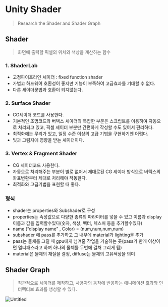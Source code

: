 # Unity Shader
> Research the Shader and Shader Graph

## Shader
> 화면에 출력할 픽셀의 위치와 색상을 계산하는 함수
### 1. ShaderLab
* 고정파이프라인 셰이더 : fixed function shader
* 가볍고 하드웨어 호환성이 좋지만 기능이 부족하여 고급효과를 기대할 수 없다.
* 다른 셰이더문법과 호환이 되지않는다.

### 2. Surface Shader
* CG셰이더 코드를 사용한다.
* 기본적인 조명코드와 버텍스 셰이더의 복잡한 부분은 스크립트를 이용하여 자동으로 처리되고 있고, 픽셀 셰이더 부분만 간편하게 작성할 수도 있어서 편리하다.
* 최적화에는 무리가 있고, 일정 수준 이상의 고급 기법을 구현하기엔 어렵다.
* 빛과 그림자에 영향을 받는 셰이더이다.

### 3. Vertex & Fragment Shader
* CG 셰이더코드 사용한다.
* 자동으로 처리해주는 부분이 별로 없어서 제대로된 CG 셰이더 방식으로 버텍스의 좌표변환부터 제대로 처리해야 작동한다.
* 최적화와 고급기법을 표현할 때 좋다.

### 형식
* shader는 properties와 Subshader로 구성
* properties는 속성값으로 다양한 종류의 파라미터를 넣을 수 있고 이름과 display이름과 값을 입력할수있다(숫자, 색상, 벡터, 텍스처 등을 추가할수있다)
* name (”display name” , Color) = (num,num,num,num)
* subshader 에 pass를 추가하고 그 내부에 material과 lighting을 추가
* pass는 물체를 그릴 때 gpu에게 넘겨줄 작업을 기술하는 곳(pass가 한개 이상이면 멀티패스라고 하며 하나의 물체를 두번에 걸쳐 그리게 됨)
* material은 물체의 재질을 결정, diffuse는 물체의 고유색상을 의미

## Shader Graph
> 직관적으로 셰이더를 제작하고, 사용자의 동작에 반응하는 애니메이션 효과와 인터랙티브 효과를 생성할 수 있다.   

![Untitled](https://s3-us-west-2.amazonaws.com/secure.notion-static.com/29e106a4-f351-45fd-8fcb-dee95b54199f/Untitled.png)
